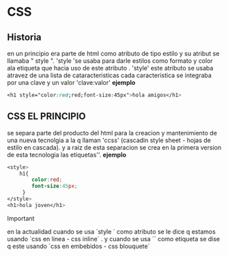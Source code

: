 # CSS
## Historia
en un principio era parte de html como atributo de tipo estilo y su atribut se llamaba " style ".
'style 'se usaba para darle estilos   como formato y color ala etiqueta que hacia uso de este atributo .
'style' este atributo se usaba atravez de una lista de cataracteristicas cada caracteristica  se integraba por una clave y un valor 'clave:valor'
**ejemplo**
```css
<h1 style="color:red;red;font-size:45px">hola amigos</h1>
```
## CSS EL PRINCIPIO 
se separa parte del producto del html para la creacion y mantenimiento de una nueva tecnolgia a la q llaman 'ccss' (cascadin style sheet - hojas de estilo en cascada).
y a raiz de esta separacion se crea en la primera version de esta tecnologia las etiquetas'<style></style>'.
**ejemplo**
```css
<style>
    h1{
        color:red;
        font-size:45px;
     }
</style>
<h1>hola joven</h1>
```
> [!IMPORTANT]
> en la actualidad cuando se usa ´style ´ como atributo se le dice q estamos usando ´css en linea - css inline´ . y cuando se usa ´<stile></style>´ como etiqueta se dise q este usando ´css en embebidos - css blouquete´